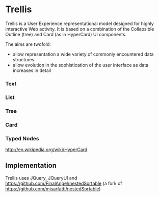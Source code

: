 # Trellis

Trellis is a User Experience representational model designed for highly interactive Web activity. 
It is based on a combination of the Collapsible Outline (tree) and Card (as in HyperCard) UI components.  

The aims are twofold:

  * allow representation a wide variety of commonly encountered data structures
  * allow evolution in the sophistication of the user interface as data increases in detail
  
### Text

### List

### Tree

### Card

### 
### Typed Nodes

http://en.wikipedia.org/wiki/HyperCard

## Implementation
Trellis uses JQuery, JQueryUI and https://github.com/FinalAngel/nestedSortable (a fork of https://github.com/mjsarfatti/nestedSortable)
